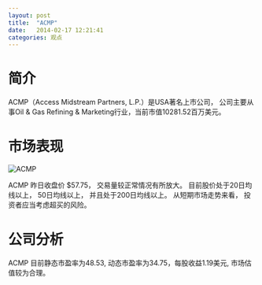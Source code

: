 ```yaml
---
layout: post
title:  "ACMP"
date:   2014-02-17 12:21:41
categories: 观点
---
```


# 简介
ACMP（Access Midstream Partners, L.P.）是USA著名上市公司，
公司主要从事Oil & Gas Refining & Marketing行业，当前市值10281.52百万美元。

# 市场表现

![ACMP](http://finviz.com/chart.ashx?t=ACMP&ty=c&ta=1&p=d&s=l)

ACMP 昨日收盘价 $57.75，
交易量较正常情况有所放大。
目前股价处于20日均线以上，
50日均线以上，
并且处于200日均线以上。
从短期市场走势来看，
投资者应当考虑超买的风险。

# 公司分析
ACMP 目前静态市盈率为48.53, 动态市盈率为34.75，每股收益1.19美元,
市场估值较为合理。
